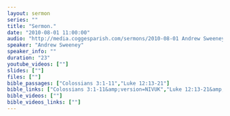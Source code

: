 ```yaml
---
layout: sermon
series: ""
title: "Sermon."
date: "2010-08-01 11:00:00"
audio: "http://media.coggesparish.com/sermons/2010-08-01 Andrew Sweeney.mp3"
speaker: "Andrew Sweeney"
speaker_info: ""
duration: "23"
youtube_videos: [""]
slides: [""]
files: [""]
bible_passages: ["Colossians 3:1-11","Luke 12:13-21"]
bible_links: ["Colossians 3:1-11&amp;version=NIVUK","Luke 12:13-21&amp;version=NIVUK"]
bible_videos: [""]
bible_videos_links: [""]
---
```

